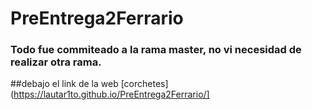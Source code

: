﻿# PreEntrega2Ferrario

### Todo fue commiteado a la rama master, no vi necesidad de realizar otra rama.
##debajo el link de la web
[corchetes](https://lautar1to.github.io/PreEntrega2Ferrario/]
